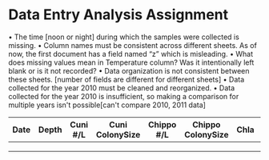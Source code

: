 # Data Entry Analysis Assignment
•	The time [noon or night] during which the samples were collected is missing. 
•	Column names must be consistent across different sheets. As of now, the first document has a field named “z” which is misleading. 
•	What does missing values mean in Temperature column? Was it intentionally left blank or is it not recorded? 
•	Data organization is not consistent between these sheets. [number of fields are different for different sheets]
•	Data collected for the year 2010 must be cleaned and reorganized.
•	Data collected for the year 2010 is insufficient, so making a comparison for multiple years isn't possible[can't compare 2010, 2011 data]


| Date | Depth | Cuni #/L | Cuni ColonySize | Chippo #/L | Chippo ColonySize | Chla | Temperature | Day/Night |
|------|-------|----------|-----------------|------------|-------------------|------|-------------|-----------|
|      |       |          |                 |            |                   |      |             |           |
|      |       |          |                 |            |                   |      |             |           |
|      |       |          |                 |            |                   |      |             |           |
